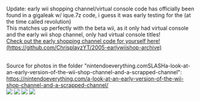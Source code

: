 <Br>
Update: early wii shopping channel/virtual console code has officially been found in a gigaleak w/ ique.7z code, i guess it was early testing for the (at the time called revolution)
<br>
This matches up perfectly with the beta wii, as it only had virtual console and the early wii shop channel, only had virtual console titles!
<br>
<a href="https://github.com/ChrisplayzYT/2005-earlywiishop-archive">Check out the early shopping channel code for yourself here! (https://github.com/ChrisplayzYT/2005-earlywiishop-archive) </a>
<br><br>

Source for photos in the folder "nintendoeverything.comSLASHa-look-at-an-early-version-of-the-wii-shop-channel-and-a-scrapped-channel":
https://nintendoeverything.com/a-look-at-an-early-version-of-the-wii-shop-channel-and-a-scrapped-channel/
<br>
<img style="max-width:150px;" src="https://nintendoeverything.com/wp-content/uploads/sites/1/nggallery/early-wii-shop-channel/early-wii-shop-1.png">
<img style="max-width:150px;" src="https://nintendoeverything.com/wp-content/uploads/sites/1/nggallery/early-wii-shop-channel/early-wii-shop-2.png">
<img style="max-width:150px;" src="https://nintendoeverything.com/wp-content/uploads/sites/1/nggallery/early-wii-shop-channel/early-wii-shop-3.png">
<img style="max-width:150px;" src="https://nintendoeverything.com/wp-content/uploads/sites/1/nggallery/early-wii-shop-channel/early-wii-shop-4.png">

